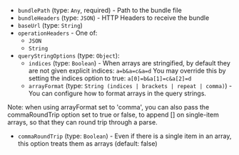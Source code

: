 
* `bundlePath` (type: `Any`, required) - Path to the bundle file
* `bundleHeaders` (type: `JSON`) - HTTP Headers to receive the bundle
* `baseUrl` (type: `String`)
* `operationHeaders` -  One of: 
  * `JSON`
  * `String`
* `queryStringOptions` (type: `Object`): 
  * `indices` (type: `Boolean`) - When arrays are stringified, by default they are not given explicit indices:
`a=b&a=c&a=d`
You may override this by setting the indices option to true:
`a[0]=b&a[1]=c&a[2]=d`
  * `arrayFormat` (type: `String (indices | brackets | repeat | comma)`) - You can configure how to format arrays in the query strings.

Note: when using arrayFormat set to 'comma', you can also pass the commaRoundTrip option set to true or false, to append [] on single-item arrays, so that they can round trip through a parse.
  * `commaRoundTrip` (type: `Boolean`) - Even if there is a single item in an array, this option treats them as arrays
(default: false)